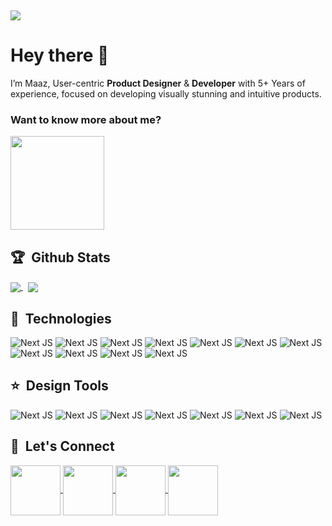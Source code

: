 &nbsp;

<a href="https://maazrana.com">
    <picture>
        <source
            srcset="https://mmaazrana.github.io/images/banner-dark.webp"
            media="(prefers-color-scheme: dark)"
        />
        <source
            srcset="https://mmaazrana.github.io/images/banner-light.webp"
            media="(prefers-color-scheme: light), (prefers-color-scheme: no-preference)"
        />
      <img src="https://mmaazrana.github.io/images/banner-dark.webp" />
    </picture> 
</a>

# Hey there 👋

I’m Maaz, User-centric **Product Designer** & **Developer** with 5+ Years of experience, focused on developing visually
stunning
and intuitive products.

### Want to know more about me?

<a href="https://maazrana.com">
    <picture>
        <source
            srcset="https://mmaazrana.github.io/images/cta-alt-dark.webp"
            media="(prefers-color-scheme: dark)"
        />
        <source
            srcset="https://mmaazrana.github.io/images/cta-alt-light.webp"
            media="(prefers-color-scheme: light), (prefers-color-scheme: no-preference)"
        />
      <img height="150" src="https://mmaazrana.github.io/images/cta-alt-dark.webp" />
    </picture> 
</a>

## 🏆 &nbsp;Github Stats

<a href="https://maazrana.com">
    <picture>
        <source
            srcset="https://github-readme-stats-mmaazranas-projects.vercel.app/api?username=mmaazrana&show_icons=true&rank_icon=github&include_all_commits=true&hide_title=true&text_color=CEDDFA&icon_color=4264A8&bg_color=0E1930&border_radius=18&hide_border=true&hide=contribs&show=prs_merged_percentage"
            media="(prefers-color-scheme: dark)"
        />
        <source
            srcset="https://github-readme-stats-mmaazranas-projects.vercel.app/api?username=mmaazrana&show_icons=true&rank_icon=github&include_all_commits=true&hide_title=true&text_color=22365E&icon_color=B4C4E4&bg_color=EEF3FE&border_radius=18&hide_border=true&hide=contribs&show=prs_merged_percentage"
            media="(prefers-color-scheme: light), (prefers-color-scheme: no-preference)"
        />
      <img align="center" src="https://github-readme-stats-mmaazranas-projects.vercel.app/api?username=mmaazrana&show_icons=true&rank_icon=github&include_all_commits=true&hide_title=true&text_color=CEDDFA&icon_color=4264A8&bg_color=0E1930&border_radius=18&hide_border=true&hide=contribs&show=prs_merged_percentage" />
    </picture> 
</a>
&nbsp;
<a href="https://maazrana.com">
    <picture>
        <source
            srcset="https://github-readme-stats-mmaazranas-projects.vercel.app/api/top-langs/?username=mmaazrana&show_icons=true&rank_icon=github&include_all_commits=true&hide_title=true&text_color=CEDDFA&icon_color=4264A8&bg_color=0E1930&border_radius=18&hide_border=true&layout=compact"
            media="(prefers-color-scheme: dark)"
        />
        <source
            srcset="https://github-readme-stats-mmaazranas-projects.vercel.app/api/top-langs/?username=mmaazrana&show_icons=true&rank_icon=github&include_all_commits=true&hide_title=true&text_color=22365E&icon_color=B4C4E4&bg_color=EEF3FE&border_radius=18&hide_border=true&layout=compact"
            media="(prefers-color-scheme: light), (prefers-color-scheme: no-preference)"
        />
      <img align="center" src="https://github-readme-stats-mmaazranas-projects.vercel.app/api/top-langs/?username=mmaazrana&show_icons=true&rank_icon=github&include_all_commits=true&hide_title=true&text_color=CEDDFA&icon_color=4264A8&bg_color=0E1930&border_radius=18&hide_border=true&layout=compact" />
    </picture> 
</a>

## 🚀 &nbsp;Technologies

![Next JS](https://mmaazrana.github.io/images/next.webp)
![Next JS](https://mmaazrana.github.io/images/react.webp)
![Next JS](https://mmaazrana.github.io/images/flutter.webp)
![Next JS](https://mmaazrana.github.io/images/dart.webp)
![Next JS](https://mmaazrana.github.io/images/firebase.webp)
![Next JS](https://mmaazrana.github.io/images/framer.webp)
![Next JS](https://mmaazrana.github.io/images/node.webp)
![Next JS](https://mmaazrana.github.io/images/typescript.webp)
![Next JS](https://mmaazrana.github.io/images/javascript.webp)
![Next JS](https://mmaazrana.github.io/images/tailwind.webp)
![Next JS](https://mmaazrana.github.io/images/python.webp)

## ⭐ &nbsp;Design Tools

![Next JS](https://mmaazrana.github.io/images/figma.webp)
![Next JS](https://mmaazrana.github.io/images/illustrator.webp)
![Next JS](https://mmaazrana.github.io/images/photoshop.webp)
![Next JS](https://mmaazrana.github.io/images/ae.webp)
![Next JS](https://mmaazrana.github.io/images/premiere.webp)
![Next JS](https://mmaazrana.github.io/images/xd.webp)
![Next JS](https://mmaazrana.github.io/images/blender.webp)

## 🙌 &nbsp;Let's Connect

<a href="https://www.linkedin.com/in/mmaazrana/">
    <picture>
        <source
            srcset="https://mmaazrana.github.io/images/linkedin-alt-dark.webp"
            media="(prefers-color-scheme: dark)"
        />
        <source
            srcset="https://mmaazrana.github.io/images/linkedin-alt-light.webp"
            media="(prefers-color-scheme: light), (prefers-color-scheme: no-preference)"
        />
      <img height="80" align="center" src="https://mmaazrana.github.io/images/linkedin-alt-dark.webp" />
    </picture> 
</a>
<a href="https://x.com/mmaazrana">
    <picture>
        <source
            srcset="https://mmaazrana.github.io/images/x-alt-dark.webp"
            media="(prefers-color-scheme: dark)"
        />
        <source
            srcset="https://mmaazrana.github.io/images/x-alt-light.webp"
            media="(prefers-color-scheme: light), (prefers-color-scheme: no-preference)"
        />
      <img height="80" align="center" src="https://mmaazrana.github.io/images/x-alt-dark.webp" />
    </picture> 
</a>
<a href="https://www.behance.net/maazrana3">
    <picture>
        <source
            srcset="https://mmaazrana.github.io/images/behance-alt-dark.webp"
            media="(prefers-color-scheme: dark)"
        />
        <source
            srcset="https://mmaazrana.github.io/images/behance-alt-light.webp"
            media="(prefers-color-scheme: light), (prefers-color-scheme: no-preference)"
        />
      <img height="80" align="center" src="https://mmaazrana.github.io/images/behance-alt-dark.webp" />
    </picture> 
</a>
<a href="https://dribbble.com/mmaazrana">
    <picture>
        <source
            srcset="https://mmaazrana.github.io/images/dribbble-alt-dark.webp"
            media="(prefers-color-scheme: dark)"
        />
        <source
            srcset="https://mmaazrana.github.io/images/dribbble-alt-light.webp"
            media="(prefers-color-scheme: light), (prefers-color-scheme: no-preference)"
        />
      <img height="80" align="center" src="https://mmaazrana.github.io/images/dribbble-alt-dark.webp" />
    </picture> 
</a>

[//]: # (![Maaz's GitHub stats]&#40;https://github-readme-stats-mmaazranas-projects.vercel.app/api?username=mmaazrana&show_icons=true&rank_icon=github&include_all_commits=true&hide_title=true&text_color=CEDDFA&icon_color=4264A8&bg_color=0E1930&border_radius=18&hide_border=true&hide=contribs&show=prs_merged_percentage&#41;)